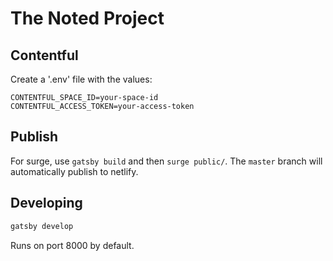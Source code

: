 # The Noted Project

## Contentful
Create a '.env' file with the values:
```
CONTENTFUL_SPACE_ID=your-space-id
CONTENTFUL_ACCESS_TOKEN=your-access-token
```

## Publish
For surge, use `gatsby build` and then `surge public/`. 
The `master` branch will automatically publish to netlify.

## Developing
``` bash
gatsby develop
```
Runs on port 8000 by default.
